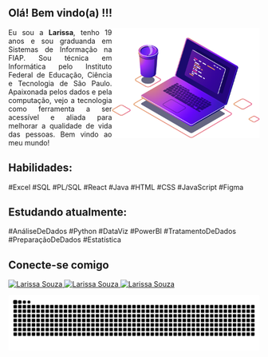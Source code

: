 ## Olá! Bem vindo(a) !!!

<img align="right" src="image/computer-illustration.png" height =" 220 " alt="Computer Illustration">
<p align="justify"> Eu sou a <strong>Larissa</strong>, tenho 19 anos e sou graduanda em Sistemas de Informação na FIAP. Sou técnica em Informática pelo Instituto Federal de Educação, Ciência e Tecnologia de São Paulo. Apaixonada pelos dados e pela computação, vejo a tecnologia como ferramenta a ser acessível e aliada para melhorar a qualidade de vida das pessoas. Bem vindo ao meu mundo! </p>

<div align="left">
<h2>Habilidades:</h2>
<p style="display: inline_block">
#Excel   #SQL   #PL/SQL  #React   #Java   #HTML   #CSS   #JavaScript   #Figma
</p>
</div>

<div align="left">
<h2>Estudando atualmente:</h2>
<p style="display: inline_block">
#AnáliseDeDados   #Python   #DataViz   #PowerBI   #TratamentoDeDados   #PreparaçãoDeDados   #Estatística 
</p>
</div>

## Conecte-se comigo

<div> 
  <a href="https://www.linkedin.com/in/larissa-a-souza/" target="_blank"><img src="https://img.shields.io/badge/-LinkedIn-%230077B5?style=for-the-badge&logo=linkedin&logoColor=white" alt =" Larissa Souza " target="_blank">
  </a> 
  <a href="https://instagram.com/_larissa.a.souza" target="_blank"><img src="https://img.shields.io/badge/-Instagram-DD2A7B?style=for-the-badge&logo=instagram&logoColor=white" alt =" Larissa Souza " target="_blank">
  </a>
  <a href="mailto:larissa.alves.souza@outlook.com" target="_blank"><img src="https://img.shields.io/badge/-Outlook-%230077B5?style=for-the-badge&logo=microsoft-outlook&logoColor=white&link=mailto:larissa.alves.souza@outlook.com" alt =" Larissa Souza " target="_blank">
  </a>
</div>

![Snake animation](https://github.com/eu-larissasouza/eu-larissasouza/blob/output/github-contribution-grid-snake.svg)
